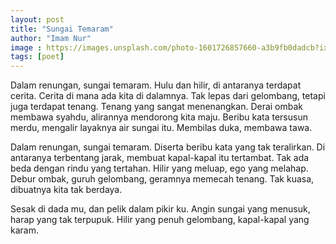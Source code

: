 ```yaml
---
layout: post
title: "Sungai Temaram"
author: "Imam Nur"
image : https://images.unsplash.com/photo-1601726857660-a3b9fb0dadcb?ixid=MnwxMjA3fDB8MHxwaG90by1wYWdlfHx8fGVufDB8fHx8&ixlib=rb-1.2.1&auto=format&fit=crop&w=750&q=80
tags: [poet]
---
```


Dalam renungan, sungai temaram. Hulu dan hilir, di antaranya terdapat cerita. Cerita di mana ada kita di dalamnya. Tak lepas dari gelombang, tetapi juga terdapat tenang. Tenang yang sangat menenangkan. Derai ombak membawa syahdu, alirannya mendorong kita maju. Beribu kata tersusun merdu, mengalir layaknya air sungai itu. Membilas duka, membawa tawa.

Dalam renungan, sungai temaram. Diserta beribu kata yang tak teralirkan. Di antaranya terbentang jarak, membuat kapal-kapal itu tertambat. Tak ada beda dengan rindu yang tertahan. Hilir yang meluap, ego yang melahap. Debur ombak, guruh gelombang, geramnya memecah tenang. Tak kuasa, dibuatnya kita tak berdaya. 

Sesak di dada mu, dan pelik dalam pikir ku. Angin sungai yang menusuk, harap yang tak terpupuk. Hilir yang penuh gelombang, kapal-kapal yang karam.
